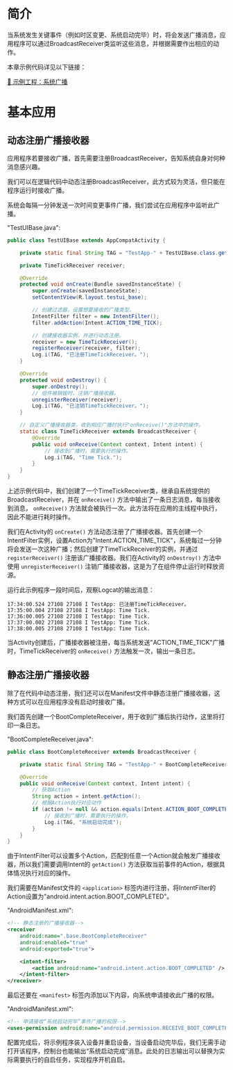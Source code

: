 # 简介
当系统发生关键事件（例如时区变更、系统启动完毕）时，将会发送广播消息，应用程序可以通过BroadcastReceiver类监听这些消息，并根据需要作出相应的动作。

本章示例代码详见以下链接：

[🔗 示例工程：系统广播](https://github.com/BI4VMR/Study-Android/tree/master/M04_System/C03_Broadcast/S01_System)

# 基本应用
## 动态注册广播接收器
应用程序若要接收广播，首先需要注册BroadcastReceiver，告知系统自身对何种消息感兴趣。

我们可以在逻辑代码中动态注册BroadcastReceiver，此方式较为灵活，但只能在程序运行时接收广播。

系统会每隔一分钟发送一次时间变更事件广播，我们尝试在应用程序中监听此广播。

"TestUIBase.java":

```java
public class TestUIBase extends AppCompatActivity {

    private static final String TAG = "TestApp-" + TestUIBase.class.getSimpleName();

    private TimeTickReceiver receiver;

    @Override
    protected void onCreate(Bundle savedInstanceState) {
        super.onCreate(savedInstanceState);
        setContentView(R.layout.testui_base);

        // 创建过滤器，设置想要接收的广播类型。
        IntentFilter filter = new IntentFilter();
        filter.addAction(Intent.ACTION_TIME_TICK);

        // 创建接收器实例，并进行动态注册。
        receiver = new TimeTickReceiver();
        registerReceiver(receiver, filter);
        Log.i(TAG, "已注册TimeTickReceiver。");
    }

    @Override
    protected void onDestroy() {
        super.onDestroy();
        // 组件被销毁时，注销广播接收器。
        unregisterReceiver(receiver);
        Log.i(TAG, "已注销TimeTickReceiver。");
    }

    // 自定义广播接收器类，收到相应广播时执行"onReceive()"方法中的操作。
    static class TimeTickReceiver extends BroadcastReceiver {
        @Override
        public void onReceive(Context context, Intent intent) {
            // 接收到广播时，需要执行的操作。
            Log.i(TAG, "Time Tick.");
        }
    }
}
```

上述示例代码中，我们创建了一个TimeTickReceiver类，继承自系统提供的BroadcastReceiver，并在 `onReceive()` 方法中输出了一条日志消息，每当接收到消息， `onReceive()` 方法就会被执行一次。此方法将在应用的主线程中执行，因此不能进行耗时操作。

我们在Activity的 `onCreate()` 方法动态注册了广播接收器。首先创建一个IntentFilter实例，设置Action为"Intent.ACTION_TIME_TICK"，系统每过一分钟将会发送一次这种广播；然后创建了TimeTickReceiver的实例，并通过 `registerReceiver()` 注册该广播接收器。我们在Activity的 `onDestroy()` 方法中使用 `unregisterReceiver()` 注销广播接收器，这是为了在组件停止运行时释放资源。

运行此示例程序一段时间后，观察Logcat的输出消息：

```text
17:34:00.524 27108 27108 I TestApp: 已注册TimeTickReceiver。
17:35:00.004 27108 27108 I TestApp: Time Tick.
17:36:00.005 27108 27108 I TestApp: Time Tick.
17:37:00.002 27108 27108 I TestApp: Time Tick.
17:38:00.005 27108 27108 I TestApp: Time Tick.
```

当Activity创建后，广播接收器被注册，每当系统发送"ACTION_TIME_TICK"广播时，TimeTickReceiver的 `onReceive()` 方法触发一次，输出一条日志。

## 静态注册广播接收器
除了在代码中动态注册，我们还可以在Manifest文件中静态注册广播接收器，这种方式可以在应用程序没有启动时接收广播。

我们首先创建一个BootCompleteReceiver，用于收到广播后执行动作，这里将打印一条日志。

"BootCompleteReceiver.java":

```java
public class BootCompleteReceiver extends BroadcastReceiver {

    private static final String TAG = "TestApp-" + BootCompleteReceiver.class.getSimpleName();

    @Override
    public void onReceive(Context context, Intent intent) {
        // 获取Action
        String action = intent.getAction();
        // 根据Action执行对应动作
        if (action != null && action.equals(Intent.ACTION_BOOT_COMPLETED)) {
            // 接收到广播时，需要执行的操作。
            Log.i(TAG, "系统启动完成");
        }
    }
}
```

由于IntentFilter可以设置多个Action，匹配到任意一个Action就会触发广播接收器，所以我们需要调用Intent的 `getAction()` 方法获取当前事件的Action，根据具体情况执行对应的操作。

我们需要在Manifest文件的 `<application>` 标签内进行注册，将IntentFilter的Action设置为"android.intent.action.BOOT_COMPLETED"。

"AndroidManifest.xml":

```xml
<!-- 静态注册的广播接收器-->
<receiver
    android:name=".base.BootCompleteReceiver"
    android:enabled="true"
    android:exported="true">

    <intent-filter>
        <action android:name="android.intent.action.BOOT_COMPLETED" />
    </intent-filter>
</receiver>
```

最后还要在 `<manifest>` 标签内添加以下内容，向系统申请接收此广播的权限。

"AndroidManifest.xml":

```xml
<!-- 申请接收“系统启动完毕”事件广播的权限-->
<uses-permission android:name="android.permission.RECEIVE_BOOT_COMPLETED" />
```

配置完成后，将示例程序装入设备并重启设备，当设备启动完毕后，我们无需手动打开该程序，控制台也能输出“系统启动完成”消息。此处的日志输出可以替换为实际需要执行的自启任务，实现程序开机自启。
